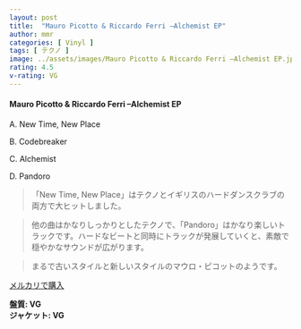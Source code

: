 ```yaml
---
layout: post
title:  "Mauro Picotto & Riccardo Ferri –Alchemist EP"
author: mmr
categories: [ Vinyl ]
tags: [ テクノ ]
image: ../assets/images/Mauro Picotto & Riccardo Ferri –Alchemist EP.jpg
rating: 4.5
v-rating: VG
---
```


#### Mauro Picotto & Riccardo Ferri –Alchemist EP

A. New Time, New Place

B. Codebreaker

C. Alchemist

D. Pandoro

> 「New Time, New Place」はテクノとイギリスのハードダンスクラブの両方で大ヒットしました。

> 他の曲はかなりしっかりとしたテクノで、「Pandoro」はかなり楽しいトラックです。ハードなビートと同時にトラックが発展していくと、素敵で穏やかなサウンドが広がります。

> まるで古いスタイルと新しいスタイルのマウロ・ピコットのようです。

[メルカリで購入](https://jp.mercari.com/item/m43683328945)

<div class="mt-4 mb-4 d-flex align-items-center">
<strong class="mr-1">盤質: VG</strong>
</div>
<div class="mt-4 mb-4 d-flex align-items-center">
<strong class="mr-1">ジャケット: VG</strong>
</div>
